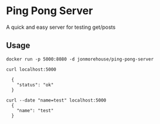 Ping Pong Server
================

A quick and easy server for testing get/posts 

Usage
-----

```
docker run -p 5000:8080 -d jonmorehouse/ping-pong-server 

curl localhost:5000
  
  {
    "status": "ok"
  }

curl --date "name=test" localhost:5000
  {
    "name": "test"
  }

```
